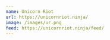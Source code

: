 ```yaml
---
name: Unicorn Riot
url: https://unicornriot.ninja/
image: /images/ur.png
feed: https://unicornriot.ninja/feed/
---
```

